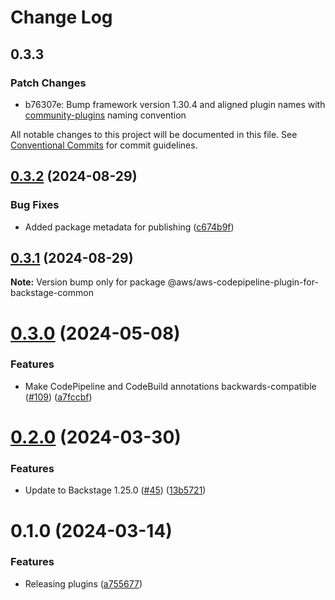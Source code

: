 # Change Log

## 0.3.3

### Patch Changes

- b76307e: Bump framework version 1.30.4 and aligned plugin names with [community-plugins](https://github.com/backstage/community-plugins) naming convention

All notable changes to this project will be documented in this file.
See [Conventional Commits](https://conventionalcommits.org) for commit guidelines.

## [0.3.2](https://github.com/awslabs/backstage-plugins-for-aws/compare/@aws/aws-codepipeline-plugin-for-backstage-common@0.3.1...@aws/aws-codepipeline-plugin-for-backstage-common@0.3.2) (2024-08-29)

### Bug Fixes

- Added package metadata for publishing ([c674b9f](https://github.com/awslabs/backstage-plugins-for-aws/commit/c674b9fee77bd91567615f8adc4c1688da93ee3f))

## [0.3.1](https://github.com/awslabs/backstage-plugins-for-aws/compare/@aws/aws-codepipeline-plugin-for-backstage-common@0.3.0...@aws/aws-codepipeline-plugin-for-backstage-common@0.3.1) (2024-08-29)

**Note:** Version bump only for package @aws/aws-codepipeline-plugin-for-backstage-common

# [0.3.0](https://github.com/awslabs/backstage-plugins-for-aws/compare/@aws/aws-codepipeline-plugin-for-backstage-common@0.2.0...@aws/aws-codepipeline-plugin-for-backstage-common@0.3.0) (2024-05-08)

### Features

- Make CodePipeline and CodeBuild annotations backwards-compatible ([#109](https://github.com/awslabs/backstage-plugins-for-aws/issues/109)) ([a7fccbf](https://github.com/awslabs/backstage-plugins-for-aws/commit/a7fccbff5d52e1a1c3820b57152cb77e6373672d))

# [0.2.0](https://github.com/awslabs/backstage-plugins-for-aws/compare/@aws/aws-codepipeline-plugin-for-backstage-common@0.1.0...@aws/aws-codepipeline-plugin-for-backstage-common@0.2.0) (2024-03-30)

### Features

- Update to Backstage 1.25.0 ([#45](https://github.com/awslabs/backstage-plugins-for-aws/issues/45)) ([13b5721](https://github.com/awslabs/backstage-plugins-for-aws/commit/13b5721f176a898f7de7f483852732ee8014a1cc))

# 0.1.0 (2024-03-14)

### Features

- Releasing plugins ([a755677](https://github.com/awslabs/backstage-plugins-for-aws/commit/a75567771e3cbafe2ef2814ad33b1cc54e9564e0))
